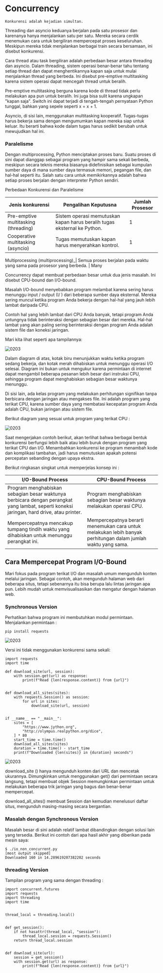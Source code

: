 # Concurrency

    Konkurensi adalah kejadian simultan.

Threading dan asyncio keduanya berjalan pada satu prosesor dan karenanya hanya menjalankan satu per satu. Mereka secara cerdik menemukan cara untuk bergiliran mempercepat proses keseluruhan. Meskipun mereka tidak menjalankan berbagai train secara bersamaan, ini disebut konkurensi.

Cara thread atau task bergiliran adalah perbedaan besar antara threading dan asyncio. Dalam threading, sistem operasi benar-benar tahu tentang setiap thread dan dapat menghentikannya kapan saja untuk mulai menjalankan thread yang berbeda. Ini disebut pre-emptive multitasking karena sistem operasi dapat mencegah thread untuk beralih.

Pre-emptive multitasking berguna karena kode di thread tidak perlu melakukan apa pun untuk beralih. Ini juga bisa sulit karena ungkapan "kapan saja". Switch ini dapat terjadi di tengah-tengah pernyataan Python tunggal, bahkan yang sepele seperti x = x + 1.

Asyncio, di sisi lain, menggunakan multitasking kooperatif. Tugas-tugas harus bekerja sama dengan mengumumkan kapan mereka siap untuk keluar. Itu berarti bahwa kode dalam tugas harus sedikit berubah untuk mewujudkan hal ini.

### Paralelisme

Dengan multiprocessing, Python menciptakan proses baru. Suatu proses di sini dapat dianggap sebagai program yang hampir sama sekali berbeda, meskipun secara teknis mereka biasanya didefinisikan sebagai kumpulan sumber daya di mana sumber daya termasuk memori, pegangan file, dan hal-hal seperti itu. Salah satu cara untuk memikirkannya adalah bahwa setiap proses berjalan dengan interpreter Python sendiri.

Perbedaan Konkurensi dan Paralelisme

Jenis konkurensi | Pengalihan Keputusna | Jumlah Prosesor 
---------------- | -------------------- | ---------------
Pre-emptive multitasking (threading) | Sistem operasi memutuskan kapan harus beralih tugas eksternal ke Python. | 1
Cooperative multitasking (asyncio) | Tugas memutuskan kapan harus menyerahkan kontrol. | 1

Multiprocessing (multiprocessing)_| Semua proses berjalan pada waktu yang sama pada prosesor yang berbeda. | Many


Concurrency dapat membuat perbedaan besar untuk dua jenis masalah. Ini disebut CPU-bound dan I/O-bound.

Masalah I/O-bound menyebabkan program  melambat karena sering harus menunggu input / output (I/ ) dari beberapa sumber daya eksternal. Mereka sering muncul ketika program Anda bekerja dengan hal-hal yang jauh lebih lambat daripada CPU.

Contoh hal yang lebih lambat dari CPU Anda banyak, tetapi program Anda untungnya tidak berinteraksi dengan sebagian besar dari mereka. Hal-hal lambat yang akan paling sering berinteraksi dengan program Anda adalah sistem file dan koneksi jaringan.

Mari kita lihat seperti apa tampilannya:

![0203]()

Dalam diagram di atas, kotak biru menunjukkan waktu ketika program  sedang bekerja, dan kotak merah dihabiskan untuk menunggu operasi I/O selesai. Diagram ini bukan untuk mengukur karena permintaan di internet dapat mengambil beberapa pesanan lebih besar dari instruksi CPU, sehingga program dapat menghabiskan sebagian besar waktunya menunggu.

Di sisi lain, ada kelas program yang melakukan perhitungan signifikan tanpa berbicara dengan jaringan atau mengakses file. Ini adalah program yang terikat CPU, karena sumber daya yang membatasi kecepatan program Anda adalah CPU, bukan jaringan atau sistem file.

Berikut diagram yang sesuai untuk program yang terikat CPU :

![0203]()

Saat mengerjakan contoh berikut, akan terlihat bahwa berbagai bentuk konkurensi berfungsi lebih baik atau lebih buruk dengan program yang terikat CPU dan I/O. Menambahkan konkurensi ke program menambah kode dan komplikasi tambahan, jadi harus memutuskan apakah potensi percepatan sebanding dengan upaya ekstra. 

Berikut ringkasan singkat untuk memperjelas konsep ini :

I/O-Bound Process | CPU-Bound Process
----------------- | ----------------- 
Program menghabiskan sebagian besar waktunya berbicara dengan perangkat yang lambat, seperti koneksi jaringan, hard drive, atau printer. | Program menghabiskan sebagian besar waktunya melakukan operasi CPU.
Mempercepatnya mencakup tumpang tindih waktu yang dihabiskan untuk menunggu perangkat ini. | Mempercepatnya berarti menemukan cara untuk melakukan lebih banyak perhitungan dalam jumlah waktu yang sama.

## Cara Mempercepat Program I/O-Bound

Mari fokus pada program terikat I/O dan masalah umum mengunduh konten melalui jaringan. Sebagai contoh, akan mengunduh halaman web dari beberapa situs, tetapi sebenarnya itu bisa berupa lalu lintas jaringan apa pun. Lebih mudah untuk memvisualisasikan dan mengatur dengan halaman web.

### Synchronous Version

Perhatikan bahwa program ini membutuhkan modul permintaan. Menjalankan permintaan :

    pip install requests

![0203]()

Versi ini tidak menggunakan konkurensi sama sekali:

    import requests
    import time

    def download_site(url, session):
        with session.get(url) as response:
            print(f"Read {len(response.content)} from {url}")


    def download_all_sites(sites):
        with requests.Session() as session:
            for url in sites:
                download_site(url, session)


    if __name__ == "__main__":
        sites = [
            "https://www.jython.org",
            "http://olympus.realpython.org/dice",
        ] * 80
        start_time = time.time()
        download_all_sites(sites)
        duration = time.time() - start_time
        print(f"Downloaded {len(sites)} in {duration} seconds")

![0203]()

download_site () hanya mengunduh konten dari URL dan mencetak ukurannya. Dimungkinkan untuk menggunakan get() dari permintaan secara langsung, tetapi membuat objek Session memungkinkan permintaan untuk melakukan beberapa trik jaringan yang bagus dan benar-benar mempercepat.

download_all_sites() membuat Session dan kemudian menelusuri daftar situs, mengunduh masing-masing secara bergantian.

### Masalah dengan Synchronous Version

Masalah besar di sini adalah relatif lambat dibandingkan dengan solusi lain yang tersedia. Berikut ini contoh dari apa hasil akhir yang diberikan pada mesin saya:

    $ ./io_non_concurrent.py
    [most output skipped]
    Downloaded 160 in 14.289619207382202 seconds

### threading Version

Tampilan program yang sama dengan threading :

    import concurrent.futures
    import requests
    import threading
    import time


    thread_local = threading.local()


    def get_session():
        if not hasattr(thread_local, "session"):
            thread_local.session = requests.Session()
        return thread_local.session


    def download_site(url):
        session = get_session()
        with session.get(url) as response:
            print(f"Read {len(response.content)} from {url}")

